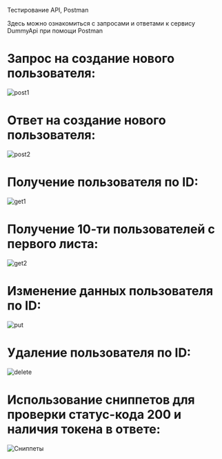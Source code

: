 Тестирование API, Postman

Здесь можно ознакомиться с запросами и ответами к сервису DummyApi при помощи Postman
# Запрос на создание нового пользователя:
![post1](https://user-images.githubusercontent.com/100570459/175280861-a9983d8f-37e3-4a91-8b4f-8fc1f9a50eeb.png)

# Ответ на создание нового пользователя:
![post2](https://user-images.githubusercontent.com/100570459/175282379-42507381-3214-4bf1-84ad-49da04bae8af.png)

# Получение пользователя по ID:
![get1](https://user-images.githubusercontent.com/100570459/175283340-6dc45c5f-384f-4bfa-9b16-92e7a771460d.png)

# Получение 10-ти пользователей с первого листа:
![get2](https://user-images.githubusercontent.com/100570459/175283499-fb56b2ab-baec-45fd-a2b1-124bb23800c2.png)

# Изменение данных пользователя по ID:
![put](https://user-images.githubusercontent.com/100570459/175284337-c1510724-1c8b-46f5-9416-11a8bcfc7482.png)

# Удаление пользователя по ID:
![delete](https://user-images.githubusercontent.com/100570459/175284408-c70227d4-1c70-4447-89a9-58481ca8aa9e.jpg)

# Использование сниппетов для проверки статус-кода 200 и наличия токена в ответе:
![Сниппеты](https://user-images.githubusercontent.com/100570459/175284879-b30a9c0f-7c68-451c-86b7-f2a916bfae16.png)
